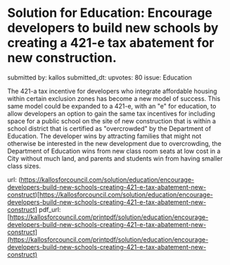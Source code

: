 # Solution for Education: Encourage developers to build new schools by creating a 421-e tax abatement for new construction. #

submitted by: kallos
submitted_dt: 
upvotes: 80
issue: Education

The 421-a tax incentive for developers who integrate affordable housing within certain exclusion zones has become a new model of success. This same model could be expanded to a 421-e, with an "e" for education, to allow developers an option to gain the same tax incentives for including space for a public school on the site of new construction that is within a school district that is certified as "overcrowded" by the Department of Education. The developer wins by attracting families that might not otherwise be interested in the new development due to overcrowding, the Department of Education wins from new class room seats at low cost in a City without much land, and parents and students win from having smaller class sizes.

url: (https://kallosforcouncil.com/solution/education/encourage-developers-build-new-schools-creating-421-e-tax-abatement-new-construct)[https://kallosforcouncil.com/solution/education/encourage-developers-build-new-schools-creating-421-e-tax-abatement-new-construct]
pdf_url: [https://kallosforcouncil.com/printpdf/solution/education/encourage-developers-build-new-schools-creating-421-e-tax-abatement-new-construct](https://kallosforcouncil.com/printpdf/solution/education/encourage-developers-build-new-schools-creating-421-e-tax-abatement-new-construct)